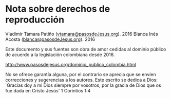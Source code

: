 # Nota sobre derechos de reproducción

Vladimir Támara Patiño (vtamara@pasosdeJesus.org). 2016
Blanca Inés Acosta (blanca@pasosdeJesus.org). 2016

Este documento y sus fuentes son obra de amor cedidas al dominio
público de acuerdo a la legislación colombiana desde 2016.

http://www.pasosdejesus.org/dominio_publico_colombia.html

No se ofrece garantía alguna, por el contrario se aprecia que se envíen
correcciones y sugerencias a los autores. Este escrito se dedica a Dios:
`Gracias doy a mi Dios siempre por vosotros, por la gracia de Dios que os 
fue dada en Cristo Jesús' 1 Corintios 1:4


